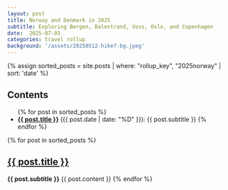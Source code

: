```yaml
---
layout: post
title: Norway and Denmark in 2025
subtitle: Exploring Bergen, Balestrand, Voss, Oslo, and Copenhagen
date:  2025-07-03
categories: travel rollup
background: '/assets/20250512-hike7-bg.jpeg'
---
```


{% assign sorted_posts = site.posts | where: "rollup_key", "2025norway" | sort: 'date' %}

<h2>Contents</h2>
<ul>
{% for post in sorted_posts %}
<li/><strong><a href="{{ post.url }}">{{ post.title }}</a></strong> ({{ post.date | date: "%D" }}): {{ post.subtitle }}
{% endfor %}
</ul>

<p/>

{% for post in sorted_posts %}
  <h2><a href="{{ post.url }}">{{ post.title }}</a></h2>
  <strong>{{ post.subtitle }}</strong>
  {{ post.content }}
{% endfor %}

